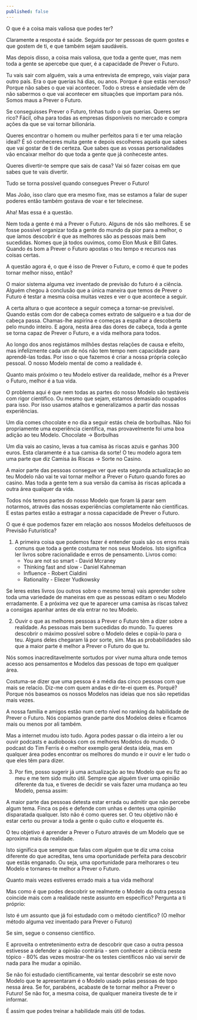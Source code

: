 ```yaml
---
published: false
---
```

O que é a coisa mais valiosa que podes ter?

Claramente a resposta é saúde. Seguida por ter pessoas de quem gostes e que gostem de ti, e que também sejam saudáveis.

Mas depois disso, a coisa mais valiosa, que toda a gente quer, mas nem toda a gente se apercebe que quer, é a capacidade de Prever o Futuro.

Tu vais sair com alguém, vais a uma entrevista de emprego, vais viajar para outro país. Era o que querias há dias, ou anos. Porque é que estás nervoso? Porque não sabes o que vai acontecer. Todo o stress e ansiedade vêm de não sabermos o que vai acontecer em situações que importam para nós. Somos maus a Prever o Futuro.

Se conseguisses Prever o Futuro, tinhas tudo o que querias. Queres ser rico? Fácil, olha para todas as empresas disponíveis no mercado e compra ações da que se vai tornar bilionária.

Queres encontrar o homem ou mulher perfeitos para ti e ter uma relação ideal? É só conheceres muita gente e depois escolheres aquela que sabes que vai gostar de ti de certeza. Que sabes que as vossas personalidades vão encaixar melhor do que toda a gente que já conheceste antes.

Queres divertir-te sempre que sais de casa? Vai só fazer coisas em que sabes que te vais divertir.

Tudo se torna possível quando consegues Prever o Futuro!

Mas João, isso claro que era mesmo fixe, mas se estamos a falar de super poderes então também gostava de voar e ter telecinese.

Aha! Mas essa é a questão.

Nem toda a gente é má a Prever o Futuro. Alguns de nós são melhores. E se fosse possível organizar toda a gente do mundo da pior para a melhor, o que íamos descobrir é que as melhores são as pessoas mais bem sucedidas. Nomes que já todos ouvimos, como Elon Musk e Bill Gates. Quando és bom a Prever o Futuro apostas o teu tempo e recursos nas coisas certas.

A questão agora é, o que é isso de Prever o Futuro, e como é que te podes tornar melhor nisso, então?

O maior sistema alguma vez inventado de previsão do futuro é a ciência. Alguém chegou à conclusão que a única maneira que temos de Prever o Futuro é testar a mesma coisa muitas vezes e ver o que acontece a seguir. 

A certa altura o que acontece a seguir começa a tornar-se previsível. Quando estás com dor de cabeça comes extrato de salgueiro e a tua dor de cabeça passa. Chamas-lhe aspirina e começas a espalhar a descoberta pelo mundo inteiro. E agora, nesta área das dores de cabeça, toda a gente se torna capaz de Prever o Futuro, e a vida melhora para todos.

Ao longo dos anos registámos milhões destas relações de causa e efeito, mas infelizmente cada um de nós não tem tempo nem capacidade para aprendê-las todas. Por isso o que fazemos é criar a nossa própria coleção pessoal. O nosso Modelo mental de como a realidade é.

Quanto mais próximo o teu Modelo estiver da realidade, melhor és a Prever o Futuro, melhor é a tua vida.

O problema aqui é que nem todas as partes do nosso Modelo são testáveis com rigor científico. Ou mesmo que sejam, estamos demasiado ocupados para isso. Por isso usamos atalhos e generalizamos a partir das nossas experiências.

Um dia comes chocolate e no dia a seguir estás cheia de borbulhas. Não foi propriamente uma experiência científica, mas provavelmente foi uma boa adição ao teu Modelo. Chocolate -> Borbulhas

Um dia vais ao casino, levas a tua camisa às riscas azuis e ganhas 300 euros. Esta claramente é a tua camisa da sorte! O teu modelo agora tem uma parte que diz Camisa às Riscas -> Sorte no Casino.

A maior parte das pessoas consegue ver que esta segunda actualização ao teu Modelo não vai te vai tornar melhor a Prever o Futuro quando fores ao casino. Mas toda a gente tem a sua versão da camisa às riscas aplicada a outra área qualquer da vida. 

Todos nós temos partes do nosso Modelo que foram lá parar sem notarmos, através das nossas experiências completamente não científicas. E estas partes estão a estragar a nossa capacidade de Prever o Futuro.

O que é que podemos fazer em relação aos nossos Modelos defeituosos de Previsão Futurística?

1. A primeira coisa que podemos fazer é entender quais são os erros mais comuns que toda a gente costuma ter nos seus Modelos. Isto significa ler livros sobre racionalidade e erros de pensamento. Livros como:
	- You are not so smart - David Mcraney
    - Thinking fast and slow - Daniel Kahneman
    - Influence - Robert Cialdini
    - Rationality - Eliezer Yudkowsky

Se leres estes livros (ou outros sobre o mesmo tema) vais aprender sobre toda uma variedade de maneiras em que as pessoas editam o seu Modelo erradamente. E a próxima vez que te aparecer uma camisa às riscas talvez a consigas apanhar antes de ela entrar no teu Modelo.

2. Ouvir o que as melhores pessoas a Prever o Futuro têm a dizer sobre a realidade. As pessoas mais bem sucedidas do mundo. Tu queres descobrir o máximo possível sobre o Modelo deles e copiá-lo para o teu. Alguns deles chegaram lá por sorte, sim. Mas as probabilidades são que a maior parte é melhor a Prever o Futuro do que tu.

Nós somos inacreditavelmente sortudos por viver numa altura onde temos acesso aos pensamentos e Modelos das pessoas de topo em qualquer área. 

Costuma-se dizer que uma pessoa é a média das cinco pessoas com que mais se relacio. Diz-me com quem andas e dir-te-ei quem és. Porquê? Porque nós baseamos os nossos Modelos nas ideias que nos são repetidas mais vezes. 

A nossa família e amigos estão num certo nível no ranking da habilidade de Prever o Futuro. Nós copiamos grande parte dos Modelos deles e ficamos mais ou menos por ali também.

Mas a internet mudou isto tudo. Agora podes passar o dia inteiro a ler ou ouvir podcasts e audiobooks com os melhores Modelos do mundo. O podcast do Tim Ferris é o melhor exemplo geral desta ideia, mas em qualquer área podes encontrar os melhores do mundo e ir ouvir e ler tudo o que eles têm para dizer.

3. Por fim, posso sugerir já uma actualização ao teu Modelo que eu fiz ao meu e me tem sido muito útil. Sempre que alguém tiver uma opinião diferente da tua, e tiveres de decidir se vais fazer uma mudança ao teu Modelo, pensa assim:

A maior parte das pessoas detesta estar errada ou admitir que não percebe algum tema. Finca os pés e defende com unhas e dentes uma opinião disparatada qualquer. Isto não é como queres ser. O teu objetivo não é estar certo ou provar a toda a gente o quão culto e eloquente és. 

O teu objetivo é aprender a Prever o Futuro através de um Modelo que se aproxima mais da realidade.

Isto significa que sempre que falas com alguém que te diz uma coisa diferente do que acreditas, tens uma oportunidade perfeita para descobrir que estás enganado. Ou seja, uma oportunidade para melhorares o teu Modelo e tornares-te melhor a Prever o Futuro.

Quanto mais vezes estiveres errado mais a tua vida melhora!

Mas como é que podes descobrir se realmente o Modelo da outra pessoa coincide mais com a realidade neste assunto em específico? Pergunta a ti próprio:

Isto é um assunto que já foi estudado com o método científico? (O melhor método alguma vez inventado para Prever o Futuro)

Se sim, segue o consenso científico. 

E aproveita o entretenimento extra de descobrir que caso a outra pessoa estivesse a defender a opinião contrária - sem conhecer a ciência neste tópico - 80% das vezes mostrar-lhe os testes científicos não vai servir de nada para lhe mudar a opinião.

Se não foi estudado científicamente, vai tentar descobrir se este novo Modelo que te apresentaram é o Modelo usado pelas pessoas de topo nessa área. Se for, parabéns, acabaste de te tornar melhor a Prever o Futuro! Se não for, a mesma coisa, de qualquer maneira tiveste de te ir informar.

É assim que podes treinar a habilidade mais útil de todas.